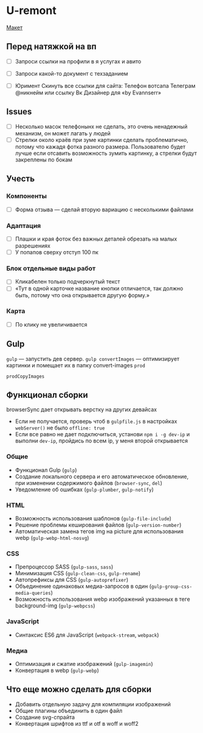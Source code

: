 # U-remont
[Макет](https://www.figma.com/file/QAjPyqFaF6l1i9jn2OYrsQ/Сайт-%7C-Ю-Ремонт?node-id=322%3A152&t=5dAD3olscrbF8c86-0)

## Перед натяжкой на вп
- [ ] Запроси ссылки на профили в я услугах и авито
- [ ] Запроси какой-то документ с техзаданием
- [ ] Юримент Скинуть все ссылки для сайта:  Телефон вотсапа  Телеграм @никнейм или ссылку  Вк  Дизайнер для «by Evannserr» 


## Issues
- [ ] Несколько масок телефонынх не сделать, это очень ненадежный механизм, он может лагать у людей
- [ ] Стрелки около краёв при зуме картинки сделать проблематично, потому что кажадя фотка разного размера. Пользователю будет лучше если отсавить возможность зумить картинку, а стрелки будут закреплены по бокам

## Учесть

### Компоненты
- [ ] Форма отзыва — сделай вторую вариацию с несколькими файлами

### Адаптация
- [ ] Плашки и края фоток без важных деталей обрезать на малых разрешениях
- [ ] У попапов сверху отступ 100 пк

### Блок отдельные виды работ
- [ ] Кликабелен только подчеркнутый текст
- [ ] «Тут в одной карточке название кнопки отличается, так должно быть, потому что она открывается другую форму.»

### Карта
-[ ] По клику не увеличивается


## Gulp

`gulp` — запустить дев сервер.
`gulp convertImages` — оптимизирует картинки и помещает их в папку convert-images
`prod`

`prodCopyImages`

## Функционал сборки

browserSync дает открывать верстку на других девайсах
- Если не получается, проверь чтоб в `gulpfile.js` в настройках `webServer()` не было `offline: true`
- Если все равно не дает подключиться, установи `npm i -g dev-ip` и выполни `dev-ip`, пройдись по всем ip, у меня второй открывается

### Общие

- Функционал Gulp (`gulp`)
- Создание локального сервера и его автоматическое обновление, при изменении содержимого файлов (`browser-sync`, `del`)
- Уведомление об ошибках (`gulp-plumber`, `gulp-notify`)

### HTML

- Возможность использования шаблонов (`gulp-file-include`)
- Решение проблемы кеширования файлов (`gulp-version-number`)
- Автоматическая замена тегов img на picture для использования webp (`gulp-webp-html-nosvg`)

### CSS

- Препроцессор SASS (`gulp-sass`, `sass`)
- Минимизация CSS (`gulp-clean-css`, `gulp-rename`)
- Автопрефиксы для CSS (`gulp-autoprefixer`)
- Объединение одинаковых медиа-запросов в один (`gulp-group-css-media-queries`)
- Возможность использования webp изображений указанных в теге background-img (`gulp-webpcss`)

### JavaScript

- Синтаксис ES6 для JavaScript (`webpack-stream`, `webpack`)

### Медиа

- Оптимизация и сжатие изображений (`gulp-imagemin`)
- Конвертация в webp (`gulp-webp`)

## Что еще можно сделать для сборки

- Добавить отдельную задачу для компиляции изображений
- Общие плагины объединить в один файл
- Создание svg-спрайта
- Конвертация шрифтов из ttf и otf в woff и woff2
